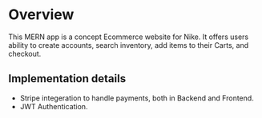 # Overview
This MERN app is a concept Ecommerce website for Nike. It offers users ability to create accounts, search inventory, add items to their Carts, and checkout.

## Implementation details
- Stripe integeration to handle payments, both in Backend and Frontend.
- JWT Authentication.
